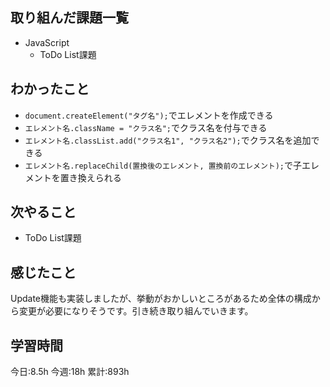 ## 取り組んだ課題一覧
- JavaScript
	- ToDo List課題
	
## わかったこと

- `document.createElement("タグ名");`でエレメントを作成できる
- `エレメント名.className = "クラス名";`でクラス名を付与できる
- `エレメント名.classList.add("クラス名1", "クラス名2");`でクラス名を追加できる
- `エレメント名.replaceChild(置換後のエレメント, 置換前のエレメント);`で子エレメントを置き換えられる



## 次やること
- ToDo List課題


## 感じたこと
Update機能も実装しましたが、挙動がおかしいところがあるため全体の構成から変更が必要になりそうです。引き続き取り組んでいきます。


## 学習時間
今日:8.5h
今週:18h 
累計:893h